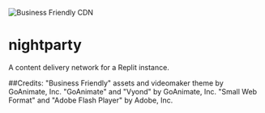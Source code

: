 <img src="https://cdn.discordapp.com/attachments/1057578266183077969/1057578291378266183/partygithub.png" alt="Business Friendly CDN" /></a>
# nightparty
A content delivery network for a Replit instance.

##Credits:
"Business Friendly" assets and videomaker theme by GoAnimate, Inc.
"GoAnimate" and "Vyond" by GoAnimate, Inc.
"Small Web Format" and "Adobe Flash Player" by Adobe, Inc.

